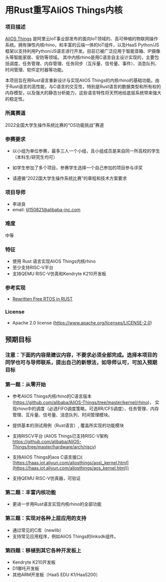 # 用Rust重写AliOS Things内核

### 项目描述

[AliOS Things](https://github.com/alibaba/AliOS-Things/) 是阿里云IoT事业部发布的面向IoT领域的、高可伸缩的物联网操作系统。拥有弹性内核rhino，和丰富的云端一体的IoT组件，以及HaaS Python/JS框架以支持利用Python/JS语言进行开发。目前已被广泛应用于智能音箱、IP摄像头等智能家居、安防等领域。 其中内核rhino是用C语言自主设计实现的，主要包括调度、任务管理、内存管理、任务同步（互斥量、信号量、事件）、消息队列、时间管理、软件定时器等功能。

本项目旨在用Rust语言重新设计与实现AliOS Things的内核rhino的基础功能。由于Rust语言的高性能，与C语言的交互性，特别是Rust语言的数据类型和所有权的内存模型，以及强大的静态分析能力，这些语言特性将天然地给底层系统带来强大的稳定性。

### 所属赛道

2022全国大学生操作系统比赛的“OS功能挑战”赛道

### 参赛要求

* 以小组为单位参赛，最多三人一个小组，且小组成员是来自同一所高校的学生（本科生/研究生均可）
* 如学生参加了多个项目，参赛学生选择一个自己参加的项目参与评奖

* 请遵循“2022国大学生操作系统比赛”的章程和技术方案要求

### 项目导师

* 李进良
* email: ljl150821@alibaba-inc.com

### 难度

中等 

### 特征

* 使用 Rust 语言实现AliOS Things内核rhino
* 至少支持RISC-V平台
* 支持QEMU RISC-V仿真和Kendryte K210开发板

### 参考实现

* [Rewritten Free RTOS in RUST](https://github.com/OSH-2019/x-rust-freertos)

### License

* Apache 2.0 license (<https://www.apache.org/licenses/LICENSE-2.0>)

## 预期目标

### 注意：下面的内容是建议内容，不要求必须全部完成。选择本项目的同学也可与导师联系，提出自己的新想法，如导师认可，可加入预期目标

### 第一题：从零开始

* 参考AliOS Things内核rhino的C语言版本(<https://github.com/alibaba/AliOS-Things/tree/master/kernel/rhino>)， 实现rhino中的调度（必选FIFO调度策略，可选RR/CFS调度）、任务管理、内存管理、互斥量、信号量、消息队列、时间管理模块。
* 提供基本的测试用例（Rust语言）, 覆盖所实现的功能模块

* 支持RISCV平台 (AliOS Things已支持RISC-V架构 <https://github.com/alibaba/AliOS-Things/tree/master/hardware/arch/riscv>)
* 支持AliOS Things的aos C语言接口( [https://haas.iot.aliyun.com/aliosthings/aos\_kernel.html](https://haas.iot.aliyun.com/aliosthings/aos_kernel.html))

* 支持QEMU RISC-V仿真器，可验证

### 第二题：丰富内核功能

* 更进一步用Rust语言实现内核rhino的全部功能

### 第三题：实现对各种上层应用的支持

* 通过常见的C库（newlib）
* 支持常见应用程序，例如AliOS Things的linksdk组件。

### 第四题：移植到其它各种开发板上

* Kendryte K210开发板
* D1哪吒开发板
* 其他ARM开发板（HaaS EDU K1/HaaS200）
